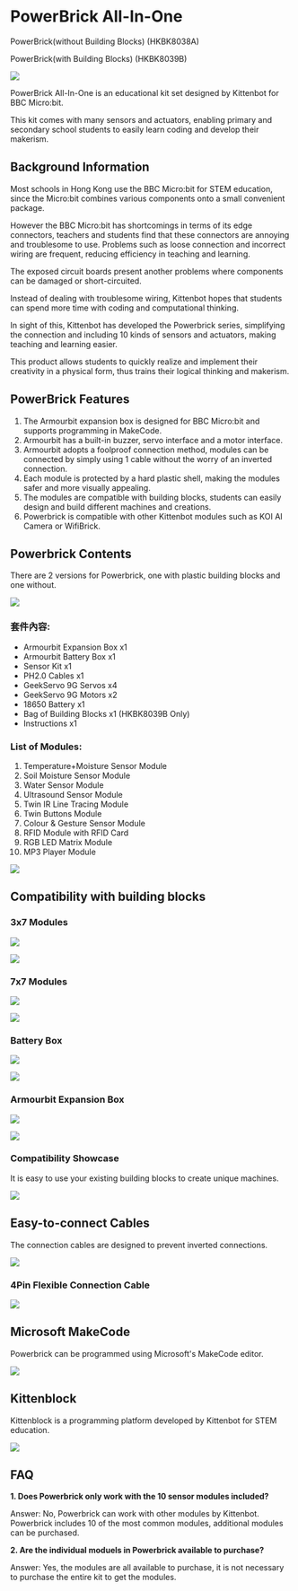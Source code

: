 # PowerBrick All-In-One

PowerBrick(without Building Blocks) (HKBK8038A)

PowerBrick(with Building Blocks) (HKBK8039B)

![](../../functional_module/PWmodules/images/01_01.png)

PowerBrick All-In-One is an educational kit set designed by Kittenbot for BBC Micro:bit.

This kit comes with many sensors and actuators, enabling primary and secondary school students to easily learn coding and develop their makerism.

## Background Information

Most schools in Hong Kong use the BBC Micro:bit for STEM education, since the Micro:bit combines various components onto a small convenient package.

However the BBC Micro:bit has shortcomings in terms of its edge connectors, teachers and students find that these connectors are annoying and troublesome to use. Problems such as loose connection and incorrect wiring are frequent, reducing efficiency in teaching and learning.

The exposed circuit boards present another problems where components can be damaged or short-circuited.

Instead of dealing with troublesome wiring, Kittenbot hopes that students can spend more time with coding and computational thinking.

In sight of this, Kittenbot has developed the Powerbrick series, simplifying the connection and including 10 kinds of sensors and actuators, making teaching and learning easier.

This product allows students to quickly realize and implement their creativity in a physical form, thus trains their logical thinking and makerism.

## PowerBrick Features

1. The Armourbit expansion box is designed for BBC Micro:bit and supports programming in MakeCode.
2. Armourbit has a built-in buzzer, servo interface and a motor interface.
3. Armourbit adopts a foolproof connection method, modules can be connected by simply using 1 cable without the worry of an inverted connection.
4. Each module is protected by a hard plastic shell, making the modules safer and more visually appealing.
5. The modules are compatible with building blocks, students can easily design and build different machines and creations.
6. Powerbrick is compatible with other Kittenbot modules such as KOI AI Camera or WifiBrick.

## Powerbrick Contents

There are 2 versions for Powerbrick, one with plastic building blocks and one without.

![](../../functional_module/PWmodules/images/01_04.png)

### 套件內容:
-  Armourbit Expansion Box x1
-  Armourbit Battery Box x1
-  Sensor Kit x1
-  PH2.0 Cables x1
-  GeekServo 9G Servos x4
-  GeekServo 9G Motors x2
-  18650 Battery x1
-  Bag of Building Blocks x1 (HKBK8039B Only)
-  Instructions x1

### List of Modules:

1. Temperature+Moisture Sensor Module
1. Soil Moisture Sensor Module
1. Water Sensor Module
1. Ultrasound Sensor Module
1. Twin IR Line Tracing Module
1. Twin Buttons Module
1. Colour & Gesture Sensor Module
1. RFID Module with RFID Card
1. RGB LED Matrix Module
2. MP3 Player Module

![](../../functional_module/PWmodules/images/01_17.png)

## Compatibility with building blocks

### 3x7 Modules

![](../../functional_module/PWmodules/images/01_06.png)

![](../../functional_module/PWmodules/images/01_05.png)

### 7x7 Modules

![](../../functional_module/PWmodules/images/01_08.png)

![](../../functional_module/PWmodules/images/01_07.png)

### Battery Box

![](../../functional_module/PWmodules/images/01_10.png)

![](../../functional_module/PWmodules/images/01_09.png)

### Armourbit Expansion Box

![](../../functional_module/PWmodules/images/01_11.png)

![](../../functional_module/PWmodules/images/01_12.png)

### Compatibility Showcase

It is easy to use your existing building blocks to create unique machines.

![](../../functional_module/PWmodules/images/01_13.png)

## Easy-to-connect Cables

The connection cables are designed to prevent inverted connections.

![](../../functional_module/PWmodules/images/01_15.jpg)

### 4Pin Flexible Connection Cable

![](../../functional_module/PWmodules/images/01_14.png)

## Microsoft MakeCode

Powerbrick can be programmed using Microsoft's MakeCode editor.

![](../../functional_module/PWmodules/images/pw04.gif)

## Kittenblock

Kittenblock is a programming platform developed by Kittenbot for STEM education.

![](../../functional_module/PWmodules/images/kb.png)

## FAQ

**1. Does Powerbrick only work with the 10 sensor modules included?**

Answer: No, Powerbrick can work with other modules by Kittenbot. Powerbrick includes 10 of the most common modules, additional modules can be purchased.

**2. Are the individual moduels in Powerbrick available to purchase?**

Answer: Yes, the modules are all available to purchase, it is not necessary to purchase the entire kit to get the modules.